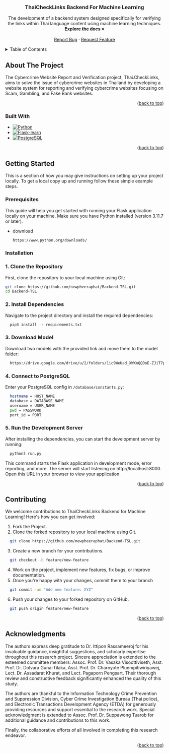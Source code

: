 <a name="readme-top"></a>

<!-- PROJECT LOGO -->
<br />
<div align="center">
  <a href="https://github.com/newpheeraphat/Backend-TSL">
  </a>

  <h3 align="center">ThaiCheckLinks Backend For Machine Learning</h3>

  <p align="center">
    The development of a backend system designed specifically for verifying the links within Thai language content using machine learning techniques.
    <br />
    <a href="https://studentmahidolac-my.sharepoint.com/:w:/g/personal/apichaya_mae_student_mahidol_ac_th/EdLLgWGkPC5IvlW-lZ8QrtEBZuOILnYg4S9sLmyJsU_n_w?rtime=uV6lsCBs3Eg"><strong>Explore the docs »</strong></a>
    <br />
    <br />
    <a href="https://github.com/newpheeraphat/Backend-TSL/issues">Report Bug</a>
    ·
    <a href="https://github.com/newpheeraphat/Backend-TSL/issues">Request Feature</a>
  </p>
</div>

<!-- TABLE OF CONTENTS -->
<details>
  <summary>Table of Contents</summary>
  <ol>
    <li>
      <a href="#about-the-project">About The Project</a>
      <ul>
        <li><a href="#built-with">Built With</a></li>
      </ul>
    </li>
    <li>
      <a href="#getting-started">Getting Started</a>
      <ul>
        <li><a href="#prerequisites">Prerequisites</a></li>
        <li><a href="#installation">Installation</a></li>
      </ul>
    </li>
    <li><a href="#contributing">Contributing</a></li>
    <li><a href="#acknowledgments">Acknowledgments</a></li>
  </ol>
</details>

<!-- ABOUT THE PROJECT -->

## About The Project

The Cybercrime Website Report and Verification project, Thai.CheckLinks, aims to solve the issue of cybercrime websites in Thailand by developing a website system for reporting and verifying cybercrime websites focusing on Scam, Gambling, and Fake Bank websites.

<p align="right">(<a href="#readme-top">back to top</a>)</p>

### Built With

- [![Python][Python-logo]][Python-url]
- [![Flask-learn][Flask-learn-logo]][Flask-learn-url]
- [![PostgreSQL][PostgreSQL-logo]][PostgreSQL-url]

<p align="right">(<a href="#readme-top">back to top</a>)</p>

<!-- GETTING STARTED -->

## Getting Started

This is a section of how you may give instructions on setting up your project locally.
To get a local copy up and running follow these simple example steps.

### Prerequisites

This guide will help you get started with running your Flask application locally on your machine. Make sure you have Python installed (version 3.11.7 or later).

- download
  <a href="https://www.python.org/downloads/">
  ```sh
  https://www.python.org/downloads/
  ```
  </a>

### Installation

### 1. Clone the Repository

First, clone the repository to your local machine using Git:

```sh
git clone https://github.com/newpheeraphat/Backend-TSL.git
cd Backend-TSL
```

### 2. Install Dependencies

Navigate to the project directory and install the required dependencies:

```sh
  pip3 install -r requirements.txt
```

### 3. Download Model

Download two models with the provided link and move them to the model folder:
<a href="https://drive.google.com/drive/u/2/folders/1ic9WeUad_XWXnQQDoE-ZJiT7pa3eTC1J">

```sh
  https://drive.google.com/drive/u/2/folders/1ic9WeUad_XWXnQQDoE-ZJiT7pa3eTC1J
```

</a>

### 4. Connect to PostgreSQL

Enter your PostgreSQL config in `/database/constants.py`:

```sh
  hostname = HOST_NAME
  database = DATABASE_NAME
  username = USER_NAME
  pwd = PASSWORD
  port_id = PORT
```

### 5. Run the Development Server

After installing the dependencies, you can start the development server by running:

```sh
  python3 run.py
```

This command starts the Flask application in development mode, error reporting, and more. The server will start listening on http://localhost:8000. Open this URL in your browser to view your application.

<p align="right">(<a href="#readme-top">back to top</a>)</p>

<!-- CONTRIBUTING -->

## Contributing

We welcome contributions to ThaiCheckLinks Backend for Machine Learning! Here's how you can get involved:

1. Fork the Project.
2. Clone the forked repository to your local machine using Git.

```sh
  git clone https://github.com/newpheeraphat/Backend-TSL.git
```

3. Create a new branch for your contributions.

```sh
  git checkout -b feature/new-feature
```

4. Work on the project, implement new features, fix bugs, or improve documentation.
5. Once you're happy with your changes, commit them to your branch

```sh
  git commit -am "Add new feature: XYZ"
```

6. Push your changes to your forked repository on GitHub.

```sh
  git push origin feature/new-feature
```

<p align="right">(<a href="#readme-top">back to top</a>)</p>

<!-- ACKNOWLEDGMENTS -->

## Acknowledgments

The authors express deep gratitude to Dr. Ittipon Rassameeroj for his invaluable guidance, insightful suggestions, and scholarly expertise throughout this research project. Sincere appreciation is extended to the esteemed committee members: Assoc. Prof. Dr. Vasaka Visoottiviseth, Asst. Prof. Dr. Dolvara Guna-Tilaka, Asst. Prof. Dr. Charnyote Pluempitiwiriyawej, Lect. Dr. Assadarat Khurat, and Lect. Pagaporn Pengsart. Their thorough review and constructive feedback significantly enhanced the quality of this study.

The authors are thankful to the Information Technology Crime Prevention and Suppression Division, Cyber Crime Investigation Bureau (Thai police), and Electronic Transactions Development Agency (ETDA) for generously providing resources and support essential to the research work. Special acknowledgment is extended to Assoc. Prof. Dr. Suppawong Tuarob for additional guidance and contributions to this work.

Finally, the collaborative efforts of all involved in completing this research endeavor.

<p align="right">(<a href="#readme-top">back to top</a>)</p>

<!-- MARKDOWN LINKS & IMAGES -->
<!-- https://www.markdownguide.org/basic-syntax/#reference-style-links -->

[Python-logo]: https://img.shields.io/badge/python-3670A0?style=for-the-badge&logo=python&logoColor=ffdd54
[Python-url]: https://www.python.org/
[Flask-learn-logo]: https://img.shields.io/badge/Flask-000000?style=for-the-badge&logo=flask&logoColor=white
[Flask-learn-url]: https://flask.palletsprojects.com/en/3.0.x/
[PostgreSQL-logo]: https://img.shields.io/badge/PostgreSQL-316192?style=for-the-badge&logo=postgresql&logoColor=white
[PostgreSQL-url]: https://www.postgresql.org/
